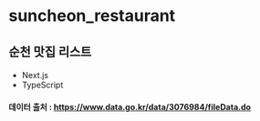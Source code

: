 # suncheon_restaurant
## 순천 맛집 리스트


#### 
- Next.js
- TypeScript


#### 데이터 출처 : https://www.data.go.kr/data/3076984/fileData.do
